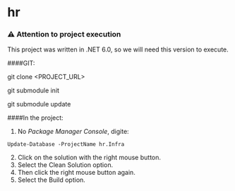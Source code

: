 # hr

### :warning: Attention to project execution

This project was written in .NET 6.0, so we will need this version to execute.

####GIT:

git clone <PROJECT_URL>

git submodule init

git submodule update

####In the project: 

 1. No <i>Package Manager Console</i>, digite: 
 
 ```
 Update-Database -ProjectName hr.Infra
 ```
 
 2. Click on the solution with the right mouse button.
 3. Select the Clean Solution option.
 4. Then click the right mouse button again.
 5. Select the Build option.